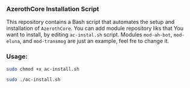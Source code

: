 ### AzerothCore Installation Script

This repository contains a Bash script that automates the setup and installation of `AzerothCore`.
You can add module repository liks that You want to install, by editing `ac-instal.sh` script. 
Modules `mod-ah-bot`, `mod-eluna`, and `mod-transmog` are just an example, feel fre to change it.

### Usage:
```bash
sudo chmod +x ac-install.sh
```
```bash
sudo ./ac-install.sh 
```









